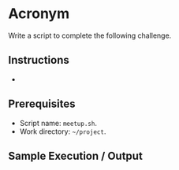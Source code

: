 # Acronym

Write a script to complete the following challenge.

## Instructions

- 

## Prerequisites

- Script name: `meetup.sh`.
- Work directory: `~/project`.

## Sample Execution / Output
